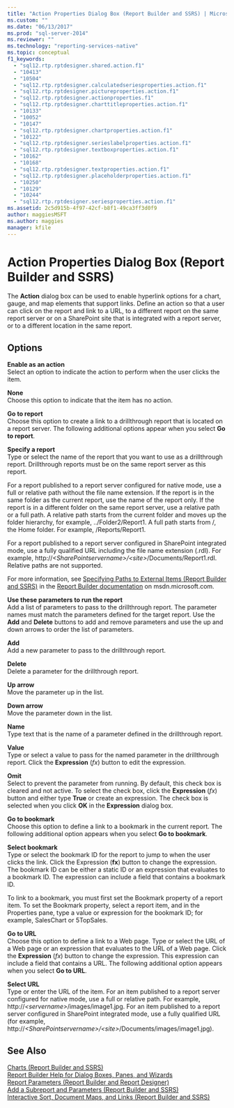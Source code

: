 ```yaml
---
title: "Action Properties Dialog Box (Report Builder and SSRS) | Microsoft Docs"
ms.custom: ""
ms.date: "06/13/2017"
ms.prod: "sql-server-2014"
ms.reviewer: ""
ms.technology: "reporting-services-native"
ms.topic: conceptual
f1_keywords: 
  - "sql12.rtp.rptdesigner.shared.action.f1"
  - "10413"
  - "10504"
  - "sql12.rtp.rptdesigner.calculatedseriesproperties.action.f1"
  - "sql12.rtp.rptdesigner.pictureproperties.action.f1"
  - "sql12.rtp.rptdesigner.actionproperties.f1"
  - "sql12.rtp.rptdesigner.charttitleproperties.action.f1"
  - "10133"
  - "10052"
  - "10147"
  - "sql12.rtp.rptdesigner.chartproperties.action.f1"
  - "10122"
  - "sql12.rtp.rptdesigner.serieslabelproperties.action.f1"
  - "sql12.rtp.rptdesigner.textboxproperties.action.f1"
  - "10162"
  - "10168"
  - "sql12.rtp.rptdesigner.textproperties.action.f1"
  - "sql12.rtp.rptdesigner.placeholderproperties.action.f1"
  - "10250"
  - "10129"
  - "10244"
  - "sql12.rtp.rptdesigner.seriesproperties.action.f1"
ms.assetid: 2c5d915b-4f97-42cf-b8f1-49ca3ff3d0f9
author: maggiesMSFT
ms.author: maggies
manager: kfile
---
```

# Action Properties Dialog Box (Report Builder and SSRS)
  The **Action** dialog box can be used to enable hyperlink options for a chart, gauge, and map elements that support links. Define an action so that a user can click on the report and link to a URL, to a different report on the same report server or on a SharePoint site that is integrated with a report server, or to a different location in the same report.  
  
## Options  
 **Enable as an action**  
 Select an option to indicate the action to perform when the user clicks the item.  
  
 **None**  
 Choose this option to indicate that the item has no action.  
  
 **Go to report**  
 Choose this option to create a link to a drillthrough report that is located on a report server. The following additional options appear when you select **Go to report**.  
  
 **Specify a report**  
 Type or select the name of the report that you want to use as a drillthrough report. Drillthrough reports must be on the same report server as this report.  
  
 For a report published to a report server configured for native mode, use a full or relative path without the file name extension. If the report is in the same folder as the current report, use the name of the report only. If the report is in a different folder on the same report server, use a relative path or a full path. A relative path starts from the current folder and moves up the folder hierarchy, for example, ../Folder2/Report1. A full path starts from /, the Home folder. For example, /Reports/Report1.  
  
 For a report published to a report server configured in SharePoint integrated mode, use a fully qualified URL including the file name extension (.rdl). For example, http://*\<SharePointservername>/\<site>*/Documents/Report1.rdl. Relative paths are not supported.  
  
 For more information, see [Specifying Paths to External Items &#40;Report Builder and SSRS&#41;](report-design/specifying-paths-to-external-items-report-builder-and-ssrs.md) in the [Report Builder documentation](https://go.microsoft.com/fwlink/?LinkId=154494) on msdn.microsoft.com.  
  
 **Use these parameters to run the report**  
 Add a list of parameters to pass to the drillthrough report. The parameter names must match the parameters defined for the target report. Use the **Add** and **Delete** buttons to add and remove parameters and use the up and down arrows to order the list of parameters.  
  
 **Add**  
 Add a new parameter to pass to the drillthrough report.  
  
 **Delete**  
 Delete a parameter for the drillthrough report.  
  
 **Up arrow**  
 Move the parameter up in the list.  
  
 **Down arrow**  
 Move the parameter down in the list.  
  
 **Name**  
 Type text that is the name of a parameter defined in the drillthrough report.  
  
 **Value**  
 Type or select a value to pass for the named parameter in the drillthrough report. Click the **Expression** (*fx*) button to edit the expression.  
  
 **Omit**  
 Select to prevent the parameter from running. By default, this check box is cleared and not active. To select the check box, click the **Expression** (*fx*) button and either type **True** or create an expression. The check box is selected when you click **OK** in the **Expression** dialog box.  
  
 **Go to bookmark**  
 Choose this option to define a link to a bookmark in the current report. The following additional option appears when you select **Go to bookmark**.  
  
 **Select bookmark**  
 Type or select the bookmark ID for the report to jump to when the user clicks the link. Click the Expression (**fx**) button to change the expression. The bookmark ID can be either a static ID or an expression that evaluates to a bookmark ID. The expression can include a field that contains a bookmark ID.  
  
 To link to a bookmark, you must first set the Bookmark property of a report item. To set the Bookmark property, select a report item, and in the Properties pane, type a value or expression for the bookmark ID; for example, SalesChart or 5TopSales.  
  
 **Go to URL**  
 Choose this option to define a link to a Web page. Type or select the URL of a Web page or an expression that evaluates to the URL of a Web page. Click the **Expression** (*fx*) button to change the expression. This expression can include a field that contains a URL. The following additional option appears when you select **Go to URL**.  
  
 **Select URL**  
 Type or enter the URL of the item. For an item published to a report server configured for native mode, use a full or relative path. For example, http://*\<servername>*/images/image1.jpg. For an item published to a report server configured in SharePoint integrated mode, use a fully qualified URL (for example, http://*\<SharePointservername>/\<site>*/Documents/images/image1.jpg).  
  
## See Also  
 [Charts &#40;Report Builder and SSRS&#41;](report-design/charts-report-builder-and-ssrs.md)   
 [Report Builder Help for Dialog Boxes, Panes, and Wizards](../../2014/reporting-services/report-builder-help-for-dialog-boxes-panes-and-wizards.md)   
 [Report Parameters &#40;Report Builder and Report Designer&#41;](report-design/report-parameters-report-builder-and-report-designer.md)   
 [Add a Subreport and Parameters &#40;Report Builder and SSRS&#41;](report-design/add-a-subreport-and-parameters-report-builder-and-ssrs.md)   
 [Interactive Sort, Document Maps, and Links &#40;Report Builder and SSRS&#41;](report-design/interactive-sort-document-maps-and-links-report-builder-and-ssrs.md)  
  
  
